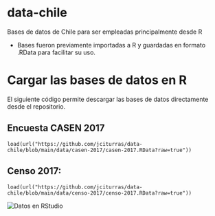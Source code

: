 # data-chile

Bases de datos de Chile para ser empleadas principalmente desde R

* Bases fueron previamente importadas a R y guardadas en formato .RData para facilitar su uso.



# Cargar las bases de datos en R

El siguiente código permite descargar las bases de datos directamente desde el repositorio.


## Encuesta CASEN 2017
```
load(url("https://github.com/jciturras/data-chile/blob/main/data/casen-2017/casen-2017.RData?raw=true"))

```

## Censo 2017:

```
load(url("https://github.com/jciturras/data-chile/blob/main/data/censo-2017/censo-2017.RData?raw=true"))

```

![Datos en RStudio]("input/images/data-chile.PNG") 